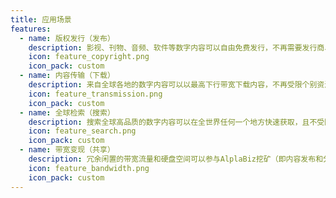 ```yaml
---
title: 应用场景
features:
  - name: 版权发行（发布）
    description: 影视、刊物、音频、软件等数字内容可以自由免费发行，不再需要发行商、影视院线、监管机构授权及审批即可在保护版权和收益的情况下走向全球市场
    icon: feature_copyright.png
    icon_pack: custom
  - name: 内容传输（下载）
    description: 来自全球各地的数字内容可以以最高下行带宽下载内容，不再受限个别资源上行带宽速度限制的享受畅快的传输体验
    icon: feature_transmission.png
    icon_pack: custom
  - name: 全球检索（搜索）
    description: 搜索全球高品质的数字内容可以在全世界任何一个地方快速获取，且不受防火墙的影响（无需网络代理）
    icon: feature_search.png
    icon_pack: custom
  - name: 带宽变现（共享）
    description: 冗余闲置的带宽流量和硬盘空间可以参与AlplaBiz挖矿（即内容发布和分享流量）获得收益，将电脑资源剩余价值最大化，实现带宽资源的变现
    icon: feature_bandwidth.png
    icon_pack: custom
---
```

